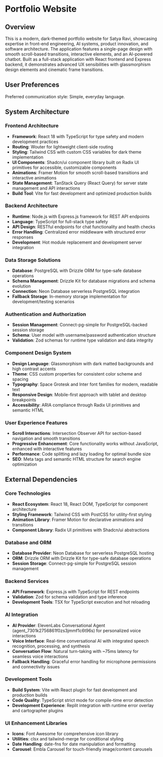# Portfolio Website

## Overview

This is a modern, dark-themed portfolio website for Satya Ravi, showcasing expertise in front-end engineering, AI systems, product innovation, and software architecture. The application features a single-page design with smooth scroll-based transitions, interactive elements, and an AI-powered chatbot. Built as a full-stack application with React frontend and Express backend, it demonstrates advanced UX sensibilities with glassmorphism design elements and cinematic frame transitions.

## User Preferences

Preferred communication style: Simple, everyday language.

## System Architecture

### Frontend Architecture
- **Framework**: React 18 with TypeScript for type safety and modern development practices
- **Routing**: Wouter for lightweight client-side routing
- **Styling**: Tailwind CSS with custom CSS variables for dark theme implementation
- **UI Components**: Shadcn/ui component library built on Radix UI primitives for accessible, customizable components
- **Animations**: Framer Motion for smooth scroll-based transitions and interactive animations
- **State Management**: TanStack Query (React Query) for server state management and API interactions
- **Build Tool**: Vite for fast development and optimized production builds

### Backend Architecture
- **Runtime**: Node.js with Express.js framework for REST API endpoints
- **Language**: TypeScript for full-stack type safety
- **API Design**: RESTful endpoints for chat functionality and health checks
- **Error Handling**: Centralized error middleware with structured error responses
- **Development**: Hot module replacement and development server integration

### Data Storage Solutions
- **Database**: PostgreSQL with Drizzle ORM for type-safe database operations
- **Schema Management**: Drizzle Kit for database migrations and schema evolution
- **Connection**: Neon Database serverless PostgreSQL integration
- **Fallback Storage**: In-memory storage implementation for development/testing scenarios

### Authentication and Authorization
- **Session Management**: Connect-pg-simple for PostgreSQL-backed session storage
- **Schema**: User model with username/password authentication structure
- **Validation**: Zod schemas for runtime type validation and data integrity

### Component Design System
- **Design Language**: Glassmorphism with dark matted backgrounds and high contrast accents
- **Theme**: CSS custom properties for consistent color scheme and spacing
- **Typography**: Space Grotesk and Inter font families for modern, readable text
- **Responsive Design**: Mobile-first approach with tablet and desktop breakpoints
- **Accessibility**: ARIA compliance through Radix UI primitives and semantic HTML

### User Experience Features
- **Scroll Interactions**: Intersection Observer API for section-based navigation and smooth transitions
- **Progressive Enhancement**: Core functionality works without JavaScript, enhanced with interactive features
- **Performance**: Code splitting and lazy loading for optimal bundle size
- **SEO**: Meta tags and semantic HTML structure for search engine optimization

## External Dependencies

### Core Technologies
- **React Ecosystem**: React 18, React DOM, TypeScript for component architecture
- **Styling Framework**: Tailwind CSS with PostCSS for utility-first styling
- **Animation Library**: Framer Motion for declarative animations and transitions
- **Component Library**: Radix UI primitives with Shadcn/ui abstractions

### Database and ORM
- **Database Provider**: Neon Database for serverless PostgreSQL hosting
- **ORM**: Drizzle ORM with Drizzle Kit for type-safe database operations
- **Session Storage**: Connect-pg-simple for PostgreSQL session management

### Backend Services
- **API Framework**: Express.js with TypeScript for REST endpoints
- **Validation**: Zod for schema validation and type inference
- **Development Tools**: TSX for TypeScript execution and hot reloading

### AI Integration
- **AI Provider**: ElevenLabs Conversational Agent (agent_7301k2756861f0zs3jmmf1c6t96s) for personalized voice interactions
- **Voice Interface**: Real-time conversational AI with integrated speech recognition, processing, and synthesis
- **Conversation Flow**: Natural turn-taking with ~75ms latency for seamless voice interactions
- **Fallback Handling**: Graceful error handling for microphone permissions and connectivity issues

### Development Tools
- **Build System**: Vite with React plugin for fast development and production builds
- **Code Quality**: TypeScript strict mode for compile-time error detection
- **Development Experience**: Replit integration with runtime error overlay and cartographer plugins

### UI Enhancement Libraries
- **Icons**: Font Awesome for comprehensive icon library
- **Utilities**: clsx and tailwind-merge for conditional styling
- **Date Handling**: date-fns for date manipulation and formatting
- **Carousel**: Embla Carousel for touch-friendly image/content carousels